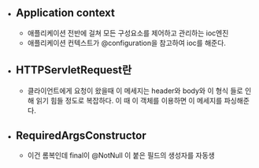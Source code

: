 * ## Application context
	* 애플리케이션 전반에 걸쳐 모든 구성요소를 제어하고 관리하는 ioc엔진
	* 애플리케이션 컨텍스트가 @configuration을 참고하여 ioc를 해준다.
* ## HTTPServletRequest란
	* 클라이언트에게 요청이 왔을때 이 메세지는 header와 body와 이 형식 들로 인해 읽기 힘들 정도로 복잡하다. 이 때 이 객체를 이용하면 이 메세지를 파싱해준다.
* ## RequiredArgsConstructor
	* 이건 롬복인데 final이 @NotNull 이 붙은 필드의 생성자를 자동생